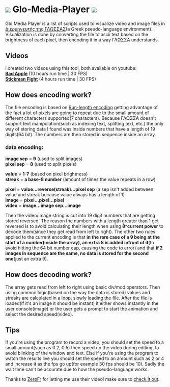 # ![](https://user-images.githubusercontent.com/103339424/162628613-64cd5264-fd73-4738-a7b9-cce4fa596c98.png) Glo-Media-Player ![](https://user-images.githubusercontent.com/103339424/162628613-64cd5264-fd73-4738-a7b9-cce4fa596c98.png)

Glo Media Player is a list of scripts used to visualize video and image files in [Διερμηνευτής της ΓΛΩΣΣΑΣ](https://alkisg.mysch.gr/)(a Greek pseudo-language environment). Visualization is done by converting the file to ascii text based on the brightness of each pixel, then encoding it in a way ΓΛΩΣΣΑ understands. 

## Videos
I created two videos using this tool, both available on youtube:  
**[Bad Apple](https://youtu.be/0qGPYt4pong)** (10 hours run time | 30 FPS)  
**[Stickman Fight](https://youtu.be/TiSbY5PJcZg)** (4 hours run time | 30 FPS)  


## How does encoding work?
The file encoding is based on [Run-length encoding](https://en.wikipedia.org/wiki/Run-length_encoding) getting advantage of the fact a lot of pixels are going to repeat due to the small amount of different characters supported(7 characters). Because ΓΛΩΣΣΑ doesn't support text manipulation(such as indexing text, splitting text, etc.) the only way of storing data I found was inside numbers that have a length of 19 digits(64 bit). The numbers are then stored in sequence inside an array.

### data encoding:
**image sep** = **9** (used to split images)  
**pixel sep** = **8** (used to split pixels)  

**value** = **1-7** (based on pixel brightness)  
**streak** = **a base-8 number** (amount of times the value repeats in a row)  

**pixel** = **value...reverse(streak)...pixel sep** (a sep isn't added between value and streak because value always has a length of 1)  
**image** = **pixel...pixel...pixel**  
**video** = **image...image sep...image**

Then the video/image string is cut into 19 digit numbers that are getting stored reversed. The reason the numbers with a length greater than 1 get reversed is to avoid calculating their length when using **8^current power** to decode them(since they get read from left to right). The other two rules applied to the current encoding is that **in the rare case of a 9 being at the start of a number(inside the array), an extra 8 is added infront of it**(to avoid hitting the 64 bit number cap, causing the code to error) and that **if 2 images in sequence are the same, no data is stored for the second one**(just an extra 9). 

## How does decoding work?
The array gets read from left to right using basic div/mod operators. Then using common logic(based on the way the data is stored) values and streaks are calculated in a loop, slowly loading the file. After the file is loaded(if it's an image it should be instant) it either shows instantly in the user console(image) or the user gets a prompt to start the animation and select the desired speed(video). 

## Tips 
If you're using the program to record a video, you should set the speed to a small amount(such as 0.2, 0.5) then speed up the video during editing, to avoid blinking of the window and text. Else if you're using the program to watch the results live you should set the speed to an amount such as 2 or 4 and increase it as the fps go up(for example 30 fps should be 10). Sadly the wait time can't be accurate due to how the pseudo-language works.

Thanks to [ZerøFr](https://www.youtube.com/c/Zero00FreaK2326) for letting me use their video! make sure to [check it out](https://youtu.be/ccJddFFzhnY).

